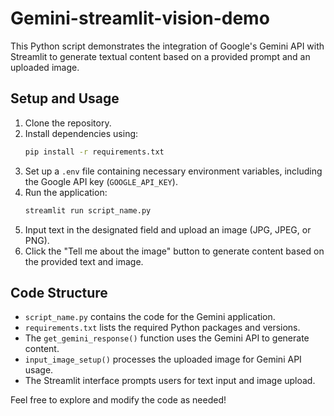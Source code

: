 # Gemini-streamlit-vision-demo 

This Python script demonstrates the integration of Google's Gemini API with Streamlit to generate textual content based on a provided prompt and an uploaded image.

## Setup and Usage
1. Clone the repository.
2. Install dependencies using:
    ```bash
    pip install -r requirements.txt
    ```
3. Set up a `.env` file containing necessary environment variables, including the Google API key (`GOOGLE_API_KEY`).
4. Run the application:
    ```bash
    streamlit run script_name.py
    ```
5. Input text in the designated field and upload an image (JPG, JPEG, or PNG).
6. Click the "Tell me about the image" button to generate content based on the provided text and image.

## Code Structure
- `script_name.py` contains the code for the Gemini application.
- `requirements.txt` lists the required Python packages and versions.
- The `get_gemini_response()` function uses the Gemini API to generate content.
- `input_image_setup()` processes the uploaded image for Gemini API usage.
- The Streamlit interface prompts users for text input and image upload.

Feel free to explore and modify the code as needed!
